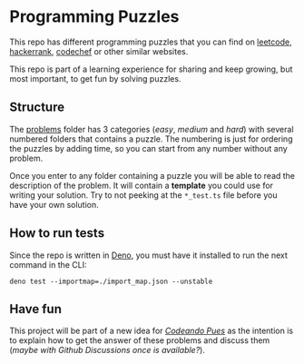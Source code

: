 # Programming Puzzles

This repo has different programming puzzles that you can find on [leetcode](https://leetcode.com/), [hackerrank](https://www.hackerrank.com/), [codechef](https://www.codechef.com/) or other similar websites.

This repo is part of a learning experience for sharing and keep growing, but most important, to get fun by solving puzzles.

## Structure

The [problems](problems) folder has 3 categories (_easy_, _medium_ and _hard_) with several numbered folders that contains a puzzle. The numbering is just for ordering the puzzles by adding time, so you can start from any number without any problem.

Once you enter to any folder containing a puzzle you will be able to read the description of the problem. It will contain a **template** you could use for writing your solution. Try to not peeking at the `*_test.ts` file before you have your own solution.

## How to run tests

Since the repo is written in [Deno](https://deno.land/#installation), you must have it installed to run the next command in the CLI:

```
deno test --importmap=./import_map.json --unstable
```

## Have fun

This project will be part of a new idea for _[Codeando Pues](https://www.youtube.com/channel/UCaRp1KzFEEpBbBpr8mMm0jg)_ as the intention is to explain how to get the answer of these problems and discuss them (_maybe with Github Discussions once is available?_).
